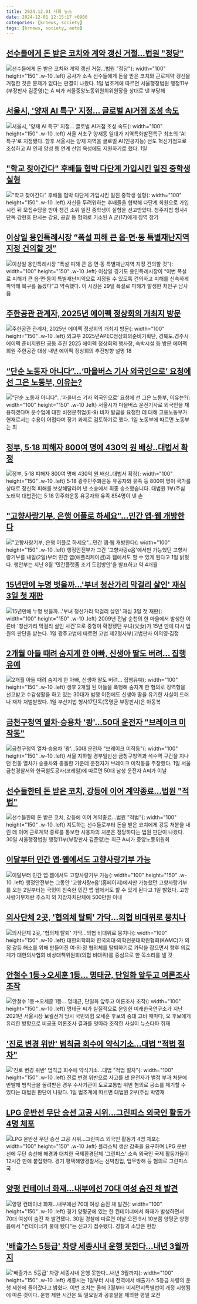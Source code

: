```yaml
---
title: 2024.12.01 사회 뉴스
date: 2024-12-01 12:15:17 +0900
categories: [krnews, society]
tags: [krnews, society, auto]
---
```

## [선수들에게 돈 받은 코치와 계약 갱신 거절…법원 "정당"](https://n.news.naver.com/mnews/article/421/0007937911)

![선수들에게 돈 받은 코치와 계약 갱신 거절…법원 "정당"](https://mimgnews.pstatic.net/image/origin/421/2024/12/01/7937911.jpg?type=nf220_150){: width="100" height="150" .w-10 .left}
공사가 소속 선수들에게 돈을 받은 코치와 근로계약 갱신을 거절한 것은 문제가 없다는 판결이 나왔다. 1일 법조계에 따르면 서울행정법원 행정11부(부장판사 김준영)는 A 씨가 서울중앙노동위원회위원장을 상대로 낸 부당해

## [서울시, '양재 AI 특구' 지정… 글로벌 AI거점 조성 속도](https://n.news.naver.com/mnews/article/277/0005508837)

![서울시, '양재 AI 특구' 지정… 글로벌 AI거점 조성 속도](https://mimgnews.pstatic.net/image/origin/277/2024/12/01/5508837.jpg?type=nf220_150){: width="100" height="150" .w-10 .left}
서울 서초구 양재동 일대가 지역특화발전특구 최초의 'AI 특구'로 지정됐다. 향후 서울시는 양재 지역을 글로벌 AI(인공지능) 선도 혁신거점으로 조성하고 AI 인재 양성 등 연계 산업 육성에도 지원하기로 했다. 1일

## ["학교 찾아간다" 후배들 협박 다단계 가입시킨 일진 중학생 실형](https://n.news.naver.com/mnews/article/421/0007937988)

!["학교 찾아간다" 후배들 협박 다단계 가입시킨 일진 중학생 실형](https://mimgnews.pstatic.net/image/origin/421/2024/12/01/7937988.jpg?type=nf220_150){: width="100" height="150" .w-10 .left}
자신을 두려워하는 후배들을 협박해 다단계 회원으로 가입시킨 뒤 모집수당을 받아 챙긴 소위 일진 중학생이 실형을 선고받았다. 청주지법 형사4단독 강현호 판사는 강요, 공갈 등 혐의로 기소된 A 군(17)에게 징역 장기

## [이상일 용인특례시장 “폭설 피해 큰 읍·면·동 특별재난지역 지정 건의할 것”](https://n.news.naver.com/mnews/article/005/0001742376)

![이상일 용인특례시장 “폭설 피해 큰 읍·면·동 특별재난지역 지정 건의할 것”](https://mimgnews.pstatic.net/image/origin/005/2024/11/30/1742376.jpg?type=nf220_150){: width="100" height="150" .w-10 .left}
이상일 경기도 용인특례시장이 “이번 폭설로 피해가 큰 읍·면·동이 특별재난지역으로 지정될 수 있도록 건의하고 피해를 신속하게 파악해 복구를 돕겠다”고 약속했다. 이 시장은 29일 폭설로 피해가 발생한 처인구 남사읍

## [주한공관 관계자, 2025년 에이펙 정상회의 개최지 방문](https://n.news.naver.com/mnews/article/022/0003990511)

![주한공관 관계자, 2025년 에이펙 정상회의 개최지 방문](https://mimgnews.pstatic.net/image/origin/022/2024/12/01/3990511.jpg?type=nf220_150){: width="100" height="150" .w-10 .left}
외교부 2025년APEC정상회의준비기획단, 경북도․경주시 에이펙 준비지원단 공동 추진 2025 에이펙 정상회의 행사장, 숙박시설 등 방문 에이펙 회원 주한공관 대상 내년 에이펙 정상회의 추진방향 설명 18

## [“단순 노동자 아니다”…‘마을버스 기사 외국인으로’ 요청에 선 그은 노동부, 이유는?](https://n.news.naver.com/mnews/article/009/0005405790)

![“단순 노동자 아니다”…‘마을버스 기사 외국인으로’ 요청에 선 그은 노동부, 이유는?](https://mimgnews.pstatic.net/image/origin/009/2024/12/01/5405790.jpg?type=nf220_150){: width="100" height="150" .w-10 .left}
서울시가 마을버스 운전기사로 외국인을 채용하겠다며 운수업에 대한 비전문취업(E-9) 비자 발급을 요청한 데 대해 고용노동부가 현재로서는 수용이 어렵다며 장기 과제로 검토하기로 했다. 1일 노동부에 따르면 노동부는 최

## [정부, 5·18 피해자 800여 명에 430억 원 배상..대법서 확정](https://n.news.naver.com/mnews/article/659/0000027630)

![정부, 5·18 피해자 800여 명에 430억 원 배상..대법서 확정](https://mimgnews.pstatic.net/image/origin/659/2024/12/01/27630.jpg?type=nf220_150){: width="100" height="150" .w-10 .left}
5·18 광주민주화운동 유공자와 유족 등 800여 명이 국가를 상대로 정신적 피해를 보상해달라며 낸 소송에서 최종 승소했습니다. 대법원 1부(주심 노태악 대법관)는 5·18 민주화운동 유공자와 유족 854명이 낸 손

## ["고향사랑기부, 은행 어플로 하세요"…민간 앱·웹 개방한다](https://n.news.naver.com/mnews/article/008/0005121615)

!["고향사랑기부, 은행 어플로 하세요"…민간 앱·웹 개방한다](https://mimgnews.pstatic.net/image/origin/008/2024/12/01/5121615.jpg?type=nf220_150){: width="100" height="150" .w-10 .left}
행정안전부가 그간 '고향사랑e음'에서만 가능했던 고향사랑기부를 내일(2일)부터 민간 앱(애플리케이션)과 웹에서도 할 수 있게 된다고 1일 밝혔다. 행안부는 지난 8월 '민간플랫폼 조기 도입방안'을 발표하고 약 4개월

## [15년만에 누명 벗을까…'부녀 청산가리 막걸리 살인' 재심 3일 첫 재판](https://n.news.naver.com/mnews/article/003/0012933914)

![15년만에 누명 벗을까…'부녀 청산가리 막걸리 살인' 재심 3일 첫 재판](https://mimgnews.pstatic.net/image/origin/003/2024/12/01/12933914.jpg?type=nf220_150){: width="100" height="150" .w-10 .left}
2009년 전남 순천의 한 마을에서 발생한 이른바 '청산가리 막걸리 살인 사건'으로 중형이 확정됐던 부녀(父女)가 15년 만에 다시 법원의 판단을 받는다. 1일 광주고법에 따르면 고법 제2형사부(고법판사 이의영·김정

## [2개월 아들 때려 숨지게 한 아빠, 신생아 딸도 버려… 집행유예](https://n.news.naver.com/mnews/article/011/0004421588)

![2개월 아들 때려 숨지게 한 아빠, 신생아 딸도 버려… 집행유예](https://mimgnews.pstatic.net/image/origin/011/2024/12/01/4421588.jpg?type=nf220_150){: width="100" height="150" .w-10 .left}
생후 2개월 된 아들을 폭행해 숨지게 한 혐의로 징역형을 선고받고 수감생활을 하고 있는 30대가 범행 이전에도 신생아 딸을 유기한 사실이 드러나 재차 처벌받았다. 1일 부산지법 형사17단독(목명균 부장판사)은 아동복

## [금천구청역 열차·승용차 '쾅'…50대 운전자 "브레이크 미작동"](https://n.news.naver.com/mnews/article/008/0005121576)

![금천구청역 열차·승용차 '쾅'…50대 운전자 "브레이크 미작동"](https://mimgnews.pstatic.net/image/origin/008/2024/12/01/5121576.jpg?type=nf220_150){: width="100" height="150" .w-10 .left}
서울 지하철 경부일반선 금청구청역과 석수역 구간을 지나던 전동 열차가 승용차와 충돌한 가운데 운전자가 브레이크 미작동을 주장했다. 1일 서울 금천경찰서와 한국철도공사(코레일)에 따르면 50대 남성 운전자 A씨가 이날

## [선수들한테 돈 받은 코치, 강등에 이어 계약종료…법원 "적법"](https://n.news.naver.com/mnews/article/003/0012933927)

![선수들한테 돈 받은 코치, 강등에 이어 계약종료…법원 "적법"](https://mimgnews.pstatic.net/image/origin/003/2024/12/01/12933927.jpg?type=nf220_150){: width="100" height="150" .w-10 .left}
지도하는 선수들로부터 돈을 받은 코치에게 강등 처분을 내린 데 이어 근로계약 종료를 통보한 사용자의 처분은 정당하다는 법원 판단이 나왔다. 30일 서울행정법원 행정11부(부장판사 김준영)는 최근 A씨가 중앙노동위원회

## [이달부터 민간 앱·웹에서도 고향사랑기부 가능](https://n.news.naver.com/mnews/article/018/0005896417)

![이달부터 민간 앱·웹에서도 고향사랑기부 가능](https://mimgnews.pstatic.net/image/origin/018/2024/12/01/5896417.jpg?type=nf220_150){: width="100" height="150" .w-10 .left}
행정안전부는 그동안 ‘고향사랑e음’(홈페이지)에서만 가능했던 고향사랑기부를 오는 2일부터는 국민이 친숙한 민간 앱·웹에서도 할 수 있게 된다고 1일 밝혔다. 고향사랑기부제란 주소지 외 지방자치단체에 500만원 이내

## [의사단체 2곳, '협의체 탈퇴' 가닥…의협 비대위로 뭉치나](https://n.news.naver.com/mnews/article/003/0012933308)

![의사단체 2곳, '협의체 탈퇴' 가닥…의협 비대위로 뭉치나](https://mimgnews.pstatic.net/image/origin/003/2024/11/30/12933308.jpg?type=nf220_150){: width="100" height="150" .w-10 .left}
대한의학회와 한국의대·의학전문대학원협회(KAMC)가 의정 갈등 해소를 위해 만들어진 여·의·정 협의체를 탈퇴하기로 가닥을 잡으면서 향후 의료계가 대한의사협회 비상대책위원회(의협 비대위)를 중심으로 한 목소리를 낼 것

## [안철수 1등→오세훈 1등… 명태균, 단일화 앞두고 여론조사 조작](https://n.news.naver.com/mnews/article/607/0000002304)

![안철수 1등→오세훈 1등… 명태균, 단일화 앞두고 여론조사 조작](https://mimgnews.pstatic.net/image/origin/607/2024/11/30/2304.jpg?type=nf220_150){: width="100" height="150" .w-10 .left}
명태균 씨가 실질적으로 운영한 미래한국연구소가 지난 2021년 서울시장 보궐선거 당시 국민의힘 오세훈 후보의 중대 고비 때마다, 오 후보에게 유리한 방향으로 비공표 여론조사 결과를 잇따라 조작한 사실이 뉴스타파 취재

## ['진로 변경 위반' 범칙금 회수에 약식기소…대법 "적법 절차"](https://n.news.naver.com/mnews/article/003/0012933930)

!['진로 변경 위반' 범칙금 회수에 약식기소…대법 "적법 절차"](https://mimgnews.pstatic.net/image/origin/003/2024/12/01/12933930.jpg?type=nf220_150){: width="100" height="150" .w-10 .left}
진로 변경 위반으로 사고를 낸 운전자가 벌점 부과 처분에 반발해 범칙금을 돌려받은 경우 수사기관이 도로교통법 위반 혐의로 공소를 제기할 수 있다는 대법원 판단이 나왔다. 1일 법조계에 따르면 대법원 2부(주심 박영재

## [LPG 운반선 무단 승선 고공 시위…그린피스 외국인 활동가 4명 체포](https://n.news.naver.com/mnews/article/421/0007938021)

![LPG 운반선 무단 승선 고공 시위…그린피스 외국인 활동가 4명 체포](https://mimgnews.pstatic.net/image/origin/421/2024/12/01/7938021.jpg?type=nf220_150){: width="100" height="150" .w-10 .left}
플라스틱 생산 감축을 요구하며 LPG 운반선에 무단 승선해 해경과 대치한 국제환경단체 '그린피스' 소속 외국인 국제 활동가들이 12시간 만에 붙잡혔다. 경기 평택해양경찰서는 선박침입, 업무방해 등 혐의로 그린피스 국

## [양평 컨테이너 화재…내부에선 70대 여성 숨진 채 발견](https://n.news.naver.com/mnews/article/079/0003964566)

![양평 컨테이너 화재…내부에선 70대 여성 숨진 채 발견](https://mimgnews.pstatic.net/image/origin/079/2024/11/30/3964566.jpg?type=nf220_150){: width="100" height="150" .w-10 .left}
경기 양평군에 있는 한 컨테이너에서 화재가 발생하면서 70대 여성이 숨진 채 발견됐다. 30일 경찰에 따르면 이날 오전 9시 10분쯤 양평군 양평읍에서 "컨테이너가 불에 탔다"는 신고가 접수됐다. 경찰과 소방은 현장

## ['배출가스 5등급' 차량 세종시내 운행 못한다…내년 3월까지](https://n.news.naver.com/mnews/article/421/0007938029)

!['배출가스 5등급' 차량 세종시내 운행 못한다…내년 3월까지](https://mimgnews.pstatic.net/image/origin/421/2024/12/01/7938029.jpg?type=nf220_150){: width="100" height="150" .w-10 .left}
세종시는 1일부터 시내 전역에서 배출가스 5등급 차량의 운행 제한에 들어갔다고 밝혔다. 이번 조치는 올해 3월부터 미세먼지특별법이 개정 시행됨에 따른 것이다. 운행 제한 시간은 토·일요일과 공휴일을 제외한 평일 오전


